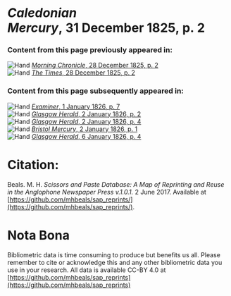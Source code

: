 # *Caledonian Mercury*, 31 December 1825, p. 2  
  
### Content from this page previously appeared in:  
![Hand](http://scissorsandpaste.net/wp-content/uploads/2017/06/smallhandpointer.png) [*Morning Chronicle*, 28 December 1825, p. 2](https://mhbeals.github.io/sap_html/Morning-Chronicle/Morning-Chronicle-28-December-1825-p-2)  
![Hand](http://scissorsandpaste.net/wp-content/uploads/2017/06/smallhandpointer.png) [*The Times*, 28 December 1825, p. 2](https://mhbeals.github.io/sap_html/The-Times/The-Times-28-December-1825-p-2)  
  
### Content from this page subsequently appeared in:  
![Hand](http://scissorsandpaste.net/wp-content/uploads/2017/06/smallhandpointer.png) [*Examiner*, 1 January 1826, p. 7](https://mhbeals.github.io/sap_html/Examiner/Examiner-1-January-1826-p-7)  
![Hand](http://scissorsandpaste.net/wp-content/uploads/2017/06/smallhandpointer.png) [*Glasgow Herald*, 2 January 1826, p. 2](https://mhbeals.github.io/sap_html/Glasgow-Herald/Glasgow-Herald-2-January-1826-p-2)  
![Hand](http://scissorsandpaste.net/wp-content/uploads/2017/06/smallhandpointer.png) [*Glasgow Herald*, 2 January 1826, p. 4](https://mhbeals.github.io/sap_html/Glasgow-Herald/Glasgow-Herald-2-January-1826-p-4)  
![Hand](http://scissorsandpaste.net/wp-content/uploads/2017/06/smallhandpointer.png) [*Bristol Mercury*, 2 January 1826, p. 1](https://mhbeals.github.io/sap_html/Bristol-Mercury/Bristol-Mercury-2-January-1826-p-1)  
![Hand](http://scissorsandpaste.net/wp-content/uploads/2017/06/smallhandpointer.png) [*Glasgow Herald*, 6 January 1826, p. 4](https://mhbeals.github.io/sap_html/Glasgow-Herald/Glasgow-Herald-6-January-1826-p-4)  


# Citation: 

Beals. M. H. *Scissors and Paste Database: A Map of Reprinting and Reuse in the Anglophone Newspaper Press v.1.0.1.* 2 June 2017. Available at [https://github.com/mhbeals/sap_reprints/](https://github.com/mhbeals/sap_reprints/). 

# Nota Bona

Bibliometric data is time consuming to produce but benefits us all. Please remember to cite or acknowledge this and any other bibliometric data you use in your research. All data is available CC-BY 4.0 at [https://github.com/mhbeals/sap_reprints](https://github.com/mhbeals/sap_reprints)